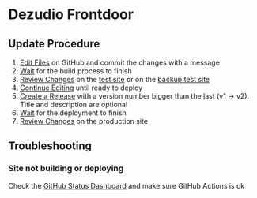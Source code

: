 # Dezudio Frontdoor

## Update Procedure
1. [Edit Files](https://github.com/Dezudio/dezudio-website/tree/main/src) on GitHub and commit the changes with a message
1. [Wait](https://github.com/Dezudio/dezudio-website/actions/workflows/build.yml) for the build process to finish
1. [Review Changes](http://test.dezudio.com) on the [test site](http://test.dezudio.com) or on the [backup test site](https://dezudio.netlify.app)
1. [Continue Editing](https://github.com/Dezudio/dezudio-website/tree/main/src) until ready to deploy
1. [Create a Release](https://github.com/Dezudio/dezudio-website/releases/new) with a version number bigger than the last (v1 -> v2). Title and description are optional
1. [Wait](https://github.com/Dezudio/dezudio-website/actions/workflows/deploy.yml) for the deployment to finish
1. [Review Changes](https://www.dezudio.com) on the production site

## Troubleshooting
### Site not building or deploying
Check the [GitHub Status Dashboard](https://www.githubstatus.com/) and make sure GitHub Actions is ok
